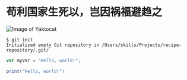 # 苟利国家生死以，岂因祸福避趋之
![Image of Yaktocat](https://octodex.github.com/images/yaktocat.png)
```
$ git init
Initialized empty Git repository in /Users/skills/Projects/recipe-repository/.git/
```

``` javascript
var myVar = "Hello, world!";
```

``` lua
print("Hello, world!")
```
